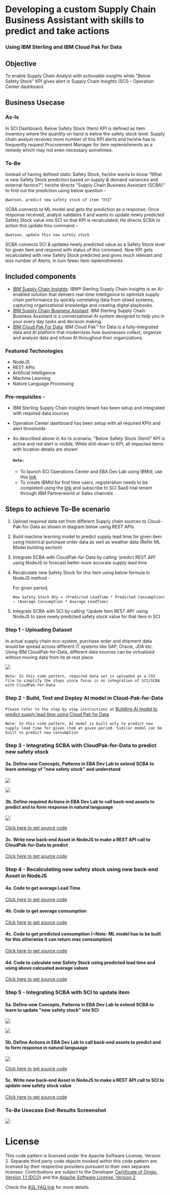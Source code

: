 # Developing a custom Supply Chain Business Assistant with skills to predict and take actions 
### Using IBM Sterling and IBM Cloud Pak for Data

## Objective 
To enable Supply Chain Analyst with actionable insights while "Below Safety Stock" KPI gives alert in Supply Chain Insights (SCI) - Operation Center dashboard.

## Business Usecase 

### As-Is
In SCI Dashboard, Below Safety Stock (Item) KPI is defined as item inventory where the quantity on hand is below the safety stock level. Supply chain analyst receives more number of this KPI alerts and he/she has to frequently request Procurement Manager for item replenishments as a remedy which may not even necessary sometimes.

### To-Be
Instead of having defined static Safety Stock, he/she wants to know “What is new Safety Stock prediction based on supply & demand variances and external factors?”; he/she directs "Supply Chain Business Assistant (SCBA)" to find out the prediction using below question - 
  
    @watson, predict new safety stock of item "XYZ"

SCBA connects to ML model and gets the prediction as a response; Once response received, analyst validates it and wants to update newly predicted Safety Stock value into SCI so that KPI is recalculated; He directs SCBA to action this update thru command – 
  
    @watson, update this new safety stock 
   
SCBA connects SCI & updates newly predicted value as a Safety Stock level for given item and respond with status of this command. Now KPI gets recalculated with new Safety Stock predicted and gives much relevant and less number of Alerts, in turn fewer item replenishments

## Included components

* [IBM Supply Chain Insights](https://www.ibm.com/in-en/products/supply-chain-insights): IBM® Sterling Supply Chain Insights is an AI-enabled solution that delivers real-time intelligence to optimize supply chain performance by quickly correlating data from siloed systems, capturing organizational knowledge and creating digital playbooks.
* [IBM Supply Chain Business Assitant](https://www.ibm.com/support/knowledgecenter/SS7J6M/kc_welcome.html): IBM Sterling Supply Chain Business Assistant is a conversational AI system designed to help you in your every day tasks and decision making.
* [IBM Cloud Pak For Data](https://developer.ibm.com/articles/intro-to-cloud-pak-for-data/): IBM Cloud Pak™ for Data is a fully-integrated data and AI platform that modernizes how businesses collect, organize and analyze data and infuse AI throughout their organizations.

### Featured Technologies

* NodeJS
* REST APIs
* Artificial Intelligence
* Machine Learning
* Nature Language Processing

### Pre-requisites - 
* IBM Sterling Supply Chain Insights tenant has been setup and integrated with required data sources
* Operation Center dashboard has been setup with all required KPIs and alert thresholds
* As described above in As-Is scenario, "Below Safety Stock (Item)" KPI is active and red alert is visible; While drill-down to KPI, all impacted items with location details are shown

  #### `Note:`
  - To launch SCI Operations Center and EBA Dev Lab using IBMId, use this [link](https://supplychaininsights.ibm.com)
  - To create IBMId for first time users, registeration needs to be completed using the [link](https://myibm.ibm.com) and subscribe to SCI SaaS trial tenant through IBM Partnerworld or Sales channels

## Steps to achieve To-Be scenario

1) Upload required data set from different Supply chain sources to Cloud-Pak-for-Data as shown in diagram below using REST APIs 
2) Build machine learning model to predict supply lead time for given item using historical purchase order data as well as weather data (Refer ML Model building section)
3) Integrate SCBA with CloudPak-for-Data by calling 'predict REST API' using NodeJS to forecast better more accurate supply lead time
4) Recalculate new Safety Stock for this item using below formula in NodeJS method - 
	
	For given period,
	
	   New Safety Stock Qty = (Predicted LeadTime * Predicted Consumption) – (Average Consumption * Average LeadTime)

5) Integrate SCBA with SCI by calling 'Update Item REST API' using NodeJS to save newly predicted safety stock value for that item in SCI

### Step 1 - Uploading Dataset
In actual supply chain eco-system, purchase order and shipment data would be spread across different IT systems like SAP, Oracle, JDA etc. Using IBM CloudPak-for-Data, different data sources can be virtualized without moving data from its at-rest place. 

![](https://github.com/IBM/supply-chain-optimization-using-ibm/blob/master/images/SCI-SCBA_with_CPforData_ArchDiagram.png)

`Note: In this code pattern, required data set is uploaded as a CSV file to simplify the steps since focus is on integration of SCI/SCBA with CloudPak-for-Data`



### Step 2 - Build, Test and Deploy AI model in Cloud-Pak-for-Data

`Please refer to the step by step instructions at` [Building AI model to predict supply lead time using Cloud Pak for Data](https://github.com/IBM/supply-chain-optimization-using-ibm/blob/master/CP4D-README.md)

`Note: In this code pattern, AI model is built only to predict new supply lead time for given item at given period. Similar model can be built to predict new consumption`



### Step 3 - Integrating SCBA with CloudPak-for-Data to predict new safety stock

#### 3a. Define new Concepts, Patterns in EBA Dev Lab to extend SCBA to learn ontology of "new safety stock" and understand

![](https://github.com/IBM/supply-chain-optimization-using-ibm/blob/master/images/concepts.png)

![](https://github.com/IBM/supply-chain-optimization-using-ibm/blob/master/images/patterns.png)

#### 3b. Define required Actions in EBA Dev Lab to call back-end assets to predict and to form response in natural languaage

![](https://github.com/IBM/supply-chain-optimization-using-ibm/blob/master/images/actions.png)

[Click here to get source code](https://github.com/IBM/supply-chain-optimization-using-ibm/blob/master/src/predictsafetystock.js)

#### 3c. Write new back-end Asset in NodeJS to make a REST API call to CloudPak-for-Data to predict

[Click here to get source code](https://github.com/IBM/supply-chain-optimization-using-ibm/blob/master/src/wml.js)



### Step 4 - Recalculating new safety stock using new back-end Asset in NodeJS

#### 4a. Code to get average Lead Time

[Click here to get source code](https://github.com/IBM/supply-chain-optimization-using-ibm/blob/master/src/util.js)

#### 4b. Code to get average consumption

[Click here to get source code](https://github.com/IBM/supply-chain-optimization-using-ibm/blob/master/src/util.js)

#### 4c. Code to get predicted consumption (~Note: ML model has to be built for this otherwise it can return max consumption)

[Click here to get source code](https://github.com/IBM/supply-chain-optimization-using-ibm/blob/master/src/util.js)

#### 4d. Code to calculate new Safety Stock using predicted lead time and using above calcuated average values

[Click here to get source code](https://github.com/IBM/supply-chain-optimization-using-ibm/blob/master/src/util.js)



### Step 5 - Integrating SCBA with SCI to update item

#### 5a. Define new Concepts, Patterns in EBA Dev Lab to extend SCBA to learn to update "new safety stock" into SCI

![](https://github.com/IBM/supply-chain-optimization-using-ibm/blob/master/images/concepts.png)

![](https://github.com/IBM/supply-chain-optimization-using-ibm/blob/master/images/patterns.png)

#### 5b. Define Actions in EBA Dev Lab to call back-end assets to predict and to form response in natural languaage

![](https://github.com/IBM/supply-chain-optimization-using-ibm/blob/master/images/actions.png)

[Click here to get source code](https://github.com/IBM/supply-chain-optimization-using-ibm/blob/master/src/updatesafetystock.js)


#### 5c. Write new back-end Asset in NodeJS to make a REST API call to SCI to update new safety stock value

[Click here to get source code](https://github.com/IBM/supply-chain-optimization-using-ibm/blob/master/src/sci.js)

### To-Be Usecase End-Results Screenshot

![](https://github.com/IBM/supply-chain-optimization-using-ibm/blob/master/images/SCI-SCBA_Usecase_EndResult-Screenshot.jpg)

# License

This code pattern is licensed under the Apache Software License, Version 2.  Separate third party code objects invoked within this code pattern are licensed by their respective providers pursuant to their own separate licenses. Contributions are subject to the Developer [Certificate of Origin, Version 1.1 (DCO)](https://developercertificate.org/) and the [Apache Software License, Version 2](http://www.apache.org/licenses/LICENSE-2.0.txt).

Check the [ASL FAQ link](http://www.apache.org/foundation/license-faq.html#WhatDoesItMEAN) for more details
